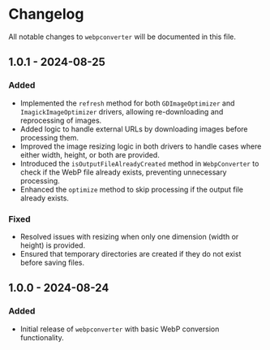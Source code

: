 # Changelog

All notable changes to `webpconverter` will be documented in this file.

## 1.0.1 - 2024-08-25

### Added
- Implemented the `refresh` method for both `GDImageOptimizer` and `ImagickImageOptimizer` drivers, allowing re-downloading and reprocessing of images.
- Added logic to handle external URLs by downloading images before processing them.
- Improved the image resizing logic in both drivers to handle cases where either width, height, or both are provided.
- Introduced the `isOutputFileAlreadyCreated` method in `WebpConverter` to check if the WebP file already exists, preventing unnecessary processing.
- Enhanced the `optimize` method to skip processing if the output file already exists.

### Fixed
- Resolved issues with resizing when only one dimension (width or height) is provided.
- Ensured that temporary directories are created if they do not exist before saving files.



## 1.0.0 - 2024-08-24

### Added
- Initial release of `webpconverter` with basic WebP conversion functionality.